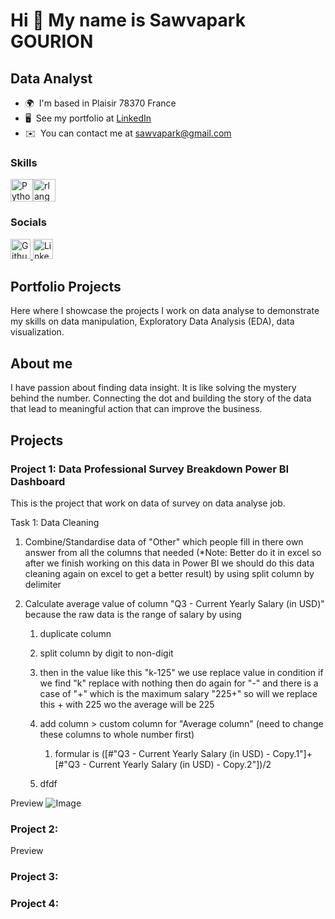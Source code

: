 Hi 👋 My name is Sawvapark GOURION
==================================

Data Analyst
------------

* 🌍  I'm based in Plaisir 78370 France
* 🖥️  See my portfolio at [LinkedIn](http://www.linkedin.com/in/sawvapark-gourion-3b137b146/)
* ✉️  You can contact me at [sawvapark@gmail.com](mailto:sawvapark@gmail.com)

### Skills


<p align="left">
<a href="https://www.python.org/" target="_blank" rel="noreferrer"><img src="https://raw.githubusercontent.com/danielcranney/readme-generator/main/public/icons/skills/python-colored.svg" width="36" height="36" alt="Python" title="Python"/></a><a href="https://www.r-project.org/" target="_blank" rel="noreferrer"><img src="https://raw.githubusercontent.com/danielcranney/readme-generator/main/public/icons/skills/rlang-colored.svg" width="36" height="36" alt="rlang" title="rlang"/></a>
</p>


### Socials

<p align="left"> <a href="https://www.github.com/S-Gou78" target="_blank" rel="noreferrer"> <picture> <source media="(prefers-color-scheme: dark)" srcset="https://raw.githubusercontent.com/danielcranney/readme-generator/main/public/icons/socials/github-dark.svg" /> <source media="(prefers-color-scheme: light)" srcset="https://raw.githubusercontent.com/danielcranney/readme-generator/main/public/icons/socials/github.svg" /> <img src="https://raw.githubusercontent.com/danielcranney/readme-generator/main/public/icons/socials/github.svg" width="32" height="32" alt="Github" title="Github" /> </picture> </a> <a href="https://www.linkedin.com/in/sawvapark-gourion-3b137b146/" target="_blank" rel="noreferrer"> <picture> <source media="(prefers-color-scheme: dark)" srcset="https://raw.githubusercontent.com/danielcranney/readme-generator/main/public/icons/socials/linkedin-dark.svg" /> <source media="(prefers-color-scheme: light)" srcset="https://raw.githubusercontent.com/danielcranney/readme-generator/main/public/icons/socials/linkedin.svg" /> <img src="https://raw.githubusercontent.com/danielcranney/readme-generator/main/public/icons/socials/linkedin.svg" width="32" height="32" alt="LinkedIn" title="LinkedIn" /> </picture> </a></p>


## Portfolio Projects

Here where I showcase the projects I work on data analyse to demonstrate my skills on data manipulation, Exploratory Data Analysis (EDA), data visualization.

## About me

I have passion about finding data insight. It is like solving the mystery behind the number. Connecting the dot and building the story of the data that lead to meaningful action that can improve the business.

## Projects

### Project 1: Data Professional Survey Breakdown Power BI Dashboard

This is the project that work on data of survey on data analyse job.

Task 1: Data Cleaning

1.  Combine/Standardise data of "Other" which people fill in there own answer from all the columns that needed (\*Note: Better do it in excel so after we finish working on this data in Power BI we should do this data cleaning again on excel to get a better result) by using split column by delimiter
    
2.  Calculate average value of column "Q3 - Current Yearly Salary (in USD)" because the raw data is the range of salary by using
    
    1.  duplicate column
        
    2.  split column by digit to non-digit
        
    3.  then in the value like this "k-125" we use replace value in condition if we find "k" replace with nothing then do again for "-" and there is a case of "+" which is the maximum salary "225+" so will we replace this + with 225 wo the average will be 225
        
    4.  add column > custom column for "Average column" (need to change these columns to whole number first)
        
        1.  formular is (\[#"Q3 - Current Yearly Salary (in USD) - Copy.1"\]+\[#"Q3 - Current Yearly Salary (in USD) - Copy.2"\])/2
            
    5.  dfdf

Preview
![Image](https://github.com/user-attachments/assets/7818a13c-7e1b-44d0-849a-1087022c5158)

### Project 2:


Preview


### Project 3:

### Project 4:
